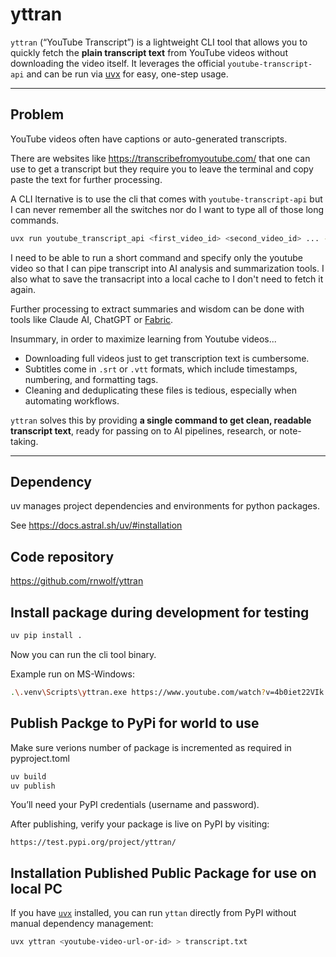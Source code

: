 # yttran

`yttran` (“YouTube Transcript”) is a lightweight CLI tool that allows you to quickly fetch the **plain transcript text** from YouTube videos without downloading the video itself. It leverages the official `youtube-transcript-api` and can be run via [uvx](https://github.com/astral-sh/uvx) for easy, one-step usage.

---

## Problem

YouTube videos often have captions or auto-generated transcripts.

There are websites like https://transcribefromyoutube.com/ that one can use to get a transcript but they require you to leave the terminal and copy paste the text for further processing.

A CLI lternative is to use the cli that comes with `youtube-transcript-api` but I can never remember all the switches nor do I want to type all of those long commands.

```bash
uvx run youtube_transcript_api <first_video_id> <second_video_id> ... --languages en --format text > transcripts.txt
```

I need to be able to run a short command and specify only the youtube video so that I can pipe transcript into AI analysis and summarization tools.  I also what to save the transacript into a local cache to I don't need to fetch it again.

Further processing to extract summaries and wisdom can be done with tools like Claude AI, ChatGPT or [Fabric](https://github.com/danielmiessler/fabric).

Insummary, in order to maximize learning from Youtube videos...

- Downloading full videos just to get transcription text is cumbersome.
- Subtitles come in `.srt` or `.vtt` formats, which include timestamps, numbering, and formatting tags.
- Cleaning and deduplicating these files is tedious, especially when automating workflows.

`yttran` solves this by providing **a single command to get clean, readable transcript text**, ready for passing on to AI pipelines, research, or note-taking.

---

## Dependency

uv manages project dependencies and environments for python packages.

See https://docs.astral.sh/uv/#installation

## Code repository

https://github.com/rnwolf/yttran


## Install package during development for testing

```bash
uv pip install .
```

Now you can run the cli tool binary.

Example run on MS-Windows:

```bash
.\.venv\Scripts\yttran.exe https://www.youtube.com/watch?v=4b0iet22VIk > test-tran.txt
```

## Publish Packge to PyPi for world to use

Make sure verions number of package is incremented as required in pyproject.toml

```bash
uv build
uv publish
```
You’ll need your PyPI credentials (username and password).

After publishing, verify your package is live on PyPI by visiting:

`https://test.pypi.org/project/yttran/`


## Installation Published Public Package for use on local PC

If you have [`uvx`](https://github.com/astral-sh/uvx) installed, you can run `yttan` directly from PyPI without manual dependency management:

```bash
uvx yttran <youtube-video-url-or-id> > transcript.txt
```

